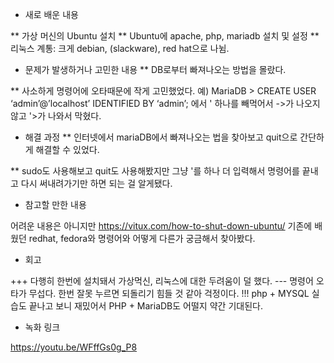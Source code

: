 * 새로 배운 내용

** 가상 머신의 Ubuntu 설치
** Ubuntu에 apache, php, mariadb 설치 및 설정
** 리눅스 계통: 크게 debian, (slackware), red hat으로 나뉨.


* 문제가 발생하거나 고민한 내용
** DB로부터 빠져나오는 방법을 몰랐다.

** 사소하게 명령어에 오타때문에 작게 고민했었다.
예) MariaDB > CREATE USER ‘admin’@’localhost’ IDENTIFIED BY ‘admin’; 에서
' 하나를 빼먹어서 ->가 나오지 않고 '>가 나와서 막혔다.


* 해결 과정
** 인터넷에서 mariaDB에서 빠져나오는 법을 찾아보고 quit으로 간단하게 해결할 수 있었다.

** sudo도 사용해보고 quit도 사용해봤지만 그냥 '를 하나 더 입력해서 명령어를 끝내고 다시 써내려가기만 하면 되는 걸 알게됐다.


* 참고할 만한 내용

어려운 내용은 아니지만 https://vitux.com/how-to-shut-down-ubuntu/
기존에 배웠던 redhat, fedora와 명령어와 어떻게 다른가 궁금해서 찾아봤다.

* 회고

+++ 다행히 한번에 설치돼서 가상먹신, 리눅스에 대한 두려움이 덜 했다.
--- 명령어 오타가 무섭다. 한번 잘못 누르면 되돌리기 힘들 것 같아 걱정이다.
!!! php + MYSQL 실습도 끝나고 보니 재밌어서 PHP + MariaDB도 어떨지 약간 기대된다.


* 녹화 링크

https://youtu.be/WFffGs0g_P8
